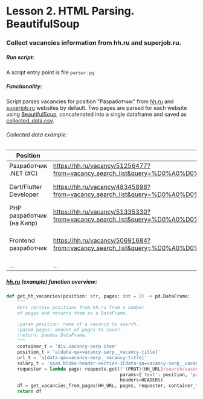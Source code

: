 # Lesson 2. HTML Parsing. BeautifulSoup
### Collect vacancies information from hh.ru and superjob.ru.

##### Run script:

A script entry point is file `parser.py`

##### Functionality:

Script parses vacancies for position "Разработчик" from [hh.ru](https://hh.ru) and [superjob.ru](https://superjob.ru) websites by default. Two pages are parsed for each website using [BeautifulSoup](https://pypi.org/project/beautifulsoup4/), concatenated into a single dataframe and saved as [collected_data.csv](collected_data.csv).

###### Collected data example:

|Position                       |URL                                                                                                                                                          |Salary    |Website|
|-------------------------------|-------------------------------------------------------------------------------------------------------------------------------------------------------------|----------|-------|
|Разработчик .NET (#C)          |https://hh.ru/vacancy/51256477?from=vacancy_search_list&query=%D0%A0%D0%B0%D0%B7%D1%80%D0%B0%D0%B1%D0%BE%D1%82%D1%87%D0%B8%D0%BA&hhtmFrom=vacancy_search_list|          |hh.ru  |
|Dart/Flutter Developer         |https://hh.ru/vacancy/48345898?from=vacancy_search_list&query=%D0%A0%D0%B0%D0%B7%D1%80%D0%B0%D0%B1%D0%BE%D1%82%D1%87%D0%B8%D0%BA&hhtmFrom=vacancy_search_list|от 2 000 EUR|hh.ru  |
|PHP разработчик (на Кипр)      |https://hh.ru/vacancy/51335330?from=vacancy_search_list&query=%D0%A0%D0%B0%D0%B7%D1%80%D0%B0%D0%B1%D0%BE%D1%82%D1%87%D0%B8%D0%BA&hhtmFrom=vacancy_search_list|          |hh.ru  |
|Frontend разработчик           |https://hh.ru/vacancy/50691684?from=vacancy_search_list&query=%D0%A0%D0%B0%D0%B7%D1%80%D0%B0%D0%B1%D0%BE%D1%82%D1%87%D0%B8%D0%BA&hhtmFrom=vacancy_search_list|120 000 – 200 000 руб.|hh.ru  |
|...                            |...                                                                                                                                                          |...       |...    |

##### [hh.ru](https://hh.ru) (example) function overview:

```python
def get_hh_vacancies(position: str, pages: int = 2) -> pd.DataFrame:
    """
    Gets certain positions from hh.ru from a number
    of pages and returns them as a DataFrame.

    :param position: name of a vacancy to search.
    :param pages: amount of pages to cover.
    :return: pandas DataFrame.
    """
    container_t = 'div.vacancy-serp-item'
    position_t = 'a[data-qa=vacancy-serp__vacancy-title]'
    url_t = 'a[data-qa=vacancy-serp__vacancy-title]'
    salary_t = 'span.bloko-header-section-3[data-qa=vacancy-serp__vacancy-compensation]'
    requester = lambda page: requests.get(f'{PROT}{HH_URL}/search/vacancy',
                                          params={'text': position, 'page': page},
                                          headers=HEADERS)
    df = get_vacancies_from_pages(HH_URL, pages, requester, container_t, position_t, url_t, salary_t)
    return df
```
